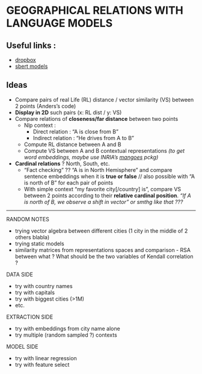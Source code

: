 # GEOGRAPHICAL RELATIONS WITH LANGUAGE MODELS

## Useful links :
* [dropbox](https://www.dropbox.com/s/mqux75f5cu0ndav/bert2maps.zip)
* [sbert models](https://www.sbert.net/docs/pretrained_models.html)
 

## Ideas
* Compare pairs of real Life (RL) distance / vector similarity (VS) between 2 points (Anders’s code)
* **Display in 2D** such pairs (x: RL dist / y: VS)
* Compare relations of **closeness/far distance** between two points
    - Nlp context : 
      - Direct relation : “A is close from B”
      - Indirect relation : “He drives from A to B” 
    - Compute RL distance between A and B
    - Compute VS between A and B contextual representations
          *(to get word embeddings, maybe use INRIA’s [mangoes](https://gitlab.inria.fr/magnet/mangoes/-/tree/master/) pckg)*
* **Cardinal relations** ? North, South, etc.  
  - “Fact checking” ?? “A is in North Hemisphere” and compare sentence embeddings when it is **true or false** // also possible with “A is north of B” for each pair of points
  - With simple context “my favorite city[/country] is”, compare VS between 2 points according to their **relative cardinal position**.
      *“If A is north of B, we observe a shift in vector” or smthg like that ???*


---------------------------------------------------------

RANDOM NOTES
* trying vector algebra between different cities (1 city in the middle of 2 others blabla)
* trying static models
* similarity matrices from representations spaces and comparison
        - RSA between what ? What should be the two variables of Kendall correlation ?



DATA SIDE
* try with country names
* try with capitals
* try with biggest cities (>1M)
* etc.

EXTRACTION SIDE
* try with embeddings from city name alone
* try multiple (random sampled ?) contexts

MODEL SIDE
* try with linear regression
* try with feature select